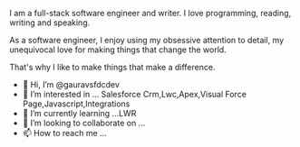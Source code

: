 I am a full-stack software engineer and writer. I love programming, reading, writing and speaking.

As a software engineer, I enjoy using my obsessive attention to detail, my unequivocal love for making things that change the world.

That's why I like to make things that make a difference.
- 👋 Hi, I’m @gauravsfdcdev
- 👀 I’m interested in ... Salesforce Crm,Lwc,Apex,Visual Force Page,Javascript,Integrations
- 🌱 I’m currently learning ...LWR 
- 💞️ I’m looking to collaborate on ...
- 📫 How to reach me ...

<!---
gauravsfdcdev/gauravsfdcdev is a ✨ special ✨ repository because its `README.md` (this file) appears on your GitHub profile.
You can click the Preview link to take a look at your changes.
--->
